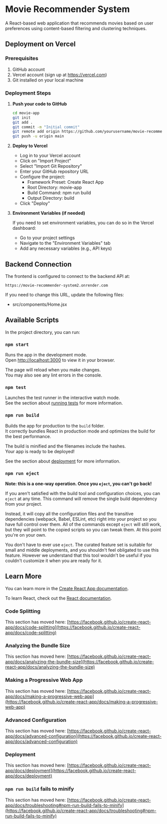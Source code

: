 # Movie Recommender System

A React-based web application that recommends movies based on user preferences using content-based filtering and clustering techniques.

## Deployment on Vercel

### Prerequisites

1. GitHub account
2. Vercel account (sign up at https://vercel.com)
3. Git installed on your local machine

### Deployment Steps

1. **Push your code to GitHub**
   ```bash
   cd movie-app
   git init
   git add .
   git commit -m "Initial commit"
   git remote add origin https://github.com/yourusername/movie-recommender-system.git
   git push -u origin main
   ```

2. **Deploy to Vercel**
   
   - Log in to your Vercel account
   - Click on "Import Project"
   - Select "Import Git Repository"
   - Enter your GitHub repository URL
   - Configure the project:
     - Framework Preset: Create React App
     - Root Directory: movie-app
     - Build Command: npm run build
     - Output Directory: build
   - Click "Deploy"

3. **Environment Variables (if needed)**
   
   If you need to set environment variables, you can do so in the Vercel dashboard:
   - Go to your project settings
   - Navigate to the "Environment Variables" tab
   - Add any necessary variables (e.g., API keys)

## Backend Connection

The frontend is configured to connect to the backend API at:
```
https://movie-recommender-system2.onrender.com
```

If you need to change this URL, update the following files:
- src/components/Home.jsx

## Available Scripts

In the project directory, you can run:

### `npm start`

Runs the app in the development mode.\
Open [http://localhost:3000](http://localhost:3000) to view it in your browser.

The page will reload when you make changes.\
You may also see any lint errors in the console.

### `npm test`

Launches the test runner in the interactive watch mode.\
See the section about [running tests](https://facebook.github.io/create-react-app/docs/running-tests) for more information.

### `npm run build`

Builds the app for production to the `build` folder.\
It correctly bundles React in production mode and optimizes the build for the best performance.

The build is minified and the filenames include the hashes.\
Your app is ready to be deployed!

See the section about [deployment](https://facebook.github.io/create-react-app/docs/deployment) for more information.

### `npm run eject`

**Note: this is a one-way operation. Once you `eject`, you can't go back!**

If you aren't satisfied with the build tool and configuration choices, you can `eject` at any time. This command will remove the single build dependency from your project.

Instead, it will copy all the configuration files and the transitive dependencies (webpack, Babel, ESLint, etc) right into your project so you have full control over them. All of the commands except `eject` will still work, but they will point to the copied scripts so you can tweak them. At this point you're on your own.

You don't have to ever use `eject`. The curated feature set is suitable for small and middle deployments, and you shouldn't feel obligated to use this feature. However we understand that this tool wouldn't be useful if you couldn't customize it when you are ready for it.

## Learn More

You can learn more in the [Create React App documentation](https://facebook.github.io/create-react-app/docs/getting-started).

To learn React, check out the [React documentation](https://reactjs.org/).

### Code Splitting

This section has moved here: [https://facebook.github.io/create-react-app/docs/code-splitting](https://facebook.github.io/create-react-app/docs/code-splitting)

### Analyzing the Bundle Size

This section has moved here: [https://facebook.github.io/create-react-app/docs/analyzing-the-bundle-size](https://facebook.github.io/create-react-app/docs/analyzing-the-bundle-size)

### Making a Progressive Web App

This section has moved here: [https://facebook.github.io/create-react-app/docs/making-a-progressive-web-app](https://facebook.github.io/create-react-app/docs/making-a-progressive-web-app)

### Advanced Configuration

This section has moved here: [https://facebook.github.io/create-react-app/docs/advanced-configuration](https://facebook.github.io/create-react-app/docs/advanced-configuration)

### Deployment

This section has moved here: [https://facebook.github.io/create-react-app/docs/deployment](https://facebook.github.io/create-react-app/docs/deployment)

### `npm run build` fails to minify

This section has moved here: [https://facebook.github.io/create-react-app/docs/troubleshooting#npm-run-build-fails-to-minify](https://facebook.github.io/create-react-app/docs/troubleshooting#npm-run-build-fails-to-minify)
